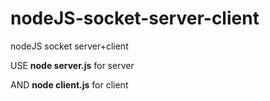 # nodeJS-socket-server-client
nodeJS socket server+client

USE <b>node server.js</b> for server

AND <b>node client.js</b> for client
